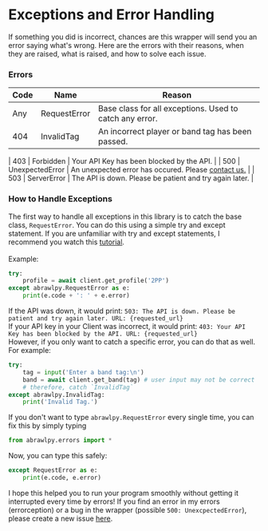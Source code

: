 # Exceptions and Error Handling

If something you did is incorrect, chances are this wrapper will send you an error saying what's wrong. Here are the errors with their reasons, when they are raised, what is raised, and how to solve each issue.

### Errors

| Code | Name | Reason |
|------|------|--------|
| Any | RequestError | Base class for all exceptions. Used to catch any error. |
| 404 | InvalidTag | An incorrect player or band tag has been passed. |

| 403 | Forbidden | Your API Key has been blocked by the API. |
| 500 | UnexpectedError | An unexpected error has occured. Please [contact us.](https://github.com/SharpBit/abrawlpy/issues) |
| 503 | ServerError | The API is down. Please be patient and try again later. |

### How to Handle Exceptions
The first way to handle all exceptions in this library is to catch the base class, `RequestError`. You can do this using a simple try and except statement. If you are unfamiliar with try and except statements, I recommend you watch this [tutorial](https://youtu.be/NIWwJbo-9_8).<br><br>
Example:
```py
try:
    profile = await client.get_profile('2PP')
except abrawlpy.RequestError as e:
    print(e.code + ': ' + e.error)
```
If the API was down, it would print: `503: The API is down. Please be patient and try again later. URL: {requested_url}`<br>
If your API key in your Client was incorrect, it would print: `403: Your API Key has been blocked by the API. URL: {requested_url}`<br>
However, if you only want to catch a specific error, you can do that as well. For example:
```py
try:
    tag = input('Enter a band tag:\n')
    band = await client.get_band(tag) # user input may not be correct
    # therefore, catch `InvalidTag`
except abrawlpy.InvalidTag:
    print('Invalid Tag.')
```
If you don't want to type `abrawlpy.RequestError` every single time, you can fix this by simply typing
```py
from abrawlpy.errors import *
```
Now, you can type this safely:
```py
except RequestError as e:
    print(e.code, e.error)
```
I hope this helped you to run your program smoothly without getting it interrupted every time by errors! If you find an error in my errors (errorception) or a bug in the wrapper (possible `500: UnexcpectedError`), please create a new issue [here](https://github.com/SharpBit/abrawlpy/issues).

